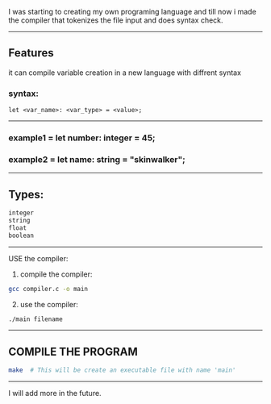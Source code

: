 I was starting to creating my own programing language
and till now i made the compiler that tokenizes
the file input and does syntax check.

---

## Features
it can compile variable creation
in a new language with diffrent syntax

### syntax:
```text
let <var_name>: <var_type> = <value>;
```

---

### example1 = let number: integer = 45;
### example2 = let name: string = "skinwalker";
---

## Types:
```bash
integer
string
float
boolean
```
---

USE the compiler:
1. compile the compiler:
```bash
gcc compiler.c -o main
```
2. use the compiler:
```bash
./main filename
```

---

## COMPILE THE PROGRAM
```bash
make  # This will be create an executable file with name 'main'
```

---
I will add more in the future.
